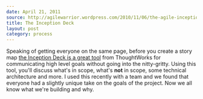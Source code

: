 ```yaml
---
date: April 21, 2011
source: http://agilewarrior.wordpress.com/2010/11/06/the-agile-inception-deck/
title: The Inception Deck
layout: post
category: process
---
```


Speaking of getting everyone on the same page, before you create a story map [the Inception Deck is a great tool](http://agilewarrior.wordpress.com/2010/11/06/the-agile-inception-deck/) from ThoughtWorks for communicating high level goals without going into the nitty-gritty. Using this tool, you'll discuss what's in scope, what's **not** in scope, some technical architecture and more. I used this recently with a team and we found that everyone had a slightly unique take on the goals of the project. Now we all know what we're building and why.
